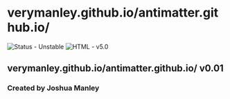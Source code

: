 # verymanley.github.io/antimatter.github.io/

![Status - Unstable](https://img.shields.io/badge/Status-Unstable-red.svg)
![HTML - v5.0](https://img.shields.io/badge/html-v5.0-blue.svg)

## verymanley.github.io/antimatter.github.io/ v0.01

### Created by Joshua Manley
